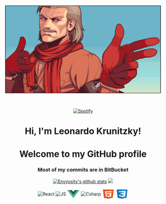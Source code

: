 <p align="center">
  <img src="YourePrettyGood.gif" width="498" height="280" alt="Banner">
</p>

&nbsp;<div align="center">
  [![Spotify](https://novatorem-envyositys-projects.vercel.app/api/spotify?background_color=0d1117&border_color=ffffff)](https://open.spotify.com/user/leonardozkl)
</div>

<h1 align="center">Hi, I'm Leonardo Krunitzky!</h1>
<h1 align="center">Welcome to my GitHub profile</h1>
<h3 align="center">Most of my commits are in BitBucket</h3>

<div align="center">
  <a href="https://github.com/Envyosity"><img src="https://github-readme-stats-envyositys-projects.vercel.app/api?username=Envyosity&show_icons=true&theme=merko&bg_color=30,141E30,243B55&title_color=fff&text_color=fff&icon_color=fff&include_all_commits=true" alt="Envyosity's github stats"></a>
    <img height="195px" src="https://github-readme-stats-envyositys-projects.vercel.app/api/top-langs/?username=arthmalbeck&langs_count=7&theme=merko&bg_color=30,141E30,243B55&title_color=fff&text_color=fff&layout=compact&exclude_repo=github-readme-stats,novatorem"/>
</div>

<div align="center" style="display: inline_block"><br>
  <img align="center" alt="React" height="30" width="40" src="https://cdn.jsdelivr.net/gh/devicons/devicon/icons/react/react-original.svg">
  <img align="center" alt="JS" height="30" width="40" src="https://cdn.jsdelivr.net/gh/devicons/devicon/icons/javascript/javascript-plain.svg">
  <img align="center" alt="VueJS" height="30" width="40" src="https://raw.githubusercontent.com/devicons/devicon/master/icons/vuejs/vuejs-original.svg">
  <img align="center" alt="Csharp" height="30" width="40" src="https://cdn.jsdelivr.net/gh/devicons/devicon/icons/csharp/csharp-plain.svg">
  <img align="center" alt="HTML" height="30" width="40" src="https://raw.githubusercontent.com/devicons/devicon/master/icons/html5/html5-original.svg">
  <img align="center" alt="CSS" height="30" width="40" src="https://raw.githubusercontent.com/devicons/devicon/master/icons/css3/css3-original.svg">
</div>
